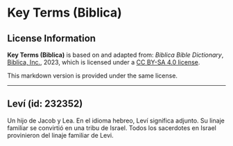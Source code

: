 # Key Terms (Biblica)

## License Information

**Key Terms (Biblica)** is based on and adapted from: _Biblica Bible Dictionary_, [Biblica, Inc.](https://www.biblica.com/), 2023, which is licensed under a [CC BY-SA 4.0 license](https://creativecommons.org/licenses/by-sa/4.0/legalcode.en).

This markdown version is provided under the same license.



--------------------------------

## Leví (id: 232352)

Un hijo de Jacob y Lea. En el idioma hebreo, Leví significa adjunto. Su linaje familiar se convirtió en una tribu de Israel. Todos los sacerdotes en Israel provinieron del linaje familiar de Levi.


